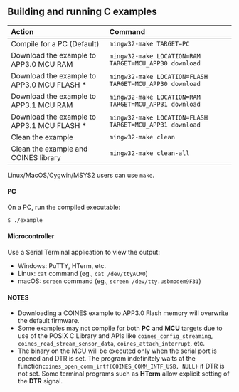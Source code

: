 ## Building and running C examples

|     Action                             |     Command                                             |
|:---------------------------------------|:--------------------------------------------------------|
| Compile for a PC (Default)               | `mingw32-make TARGET=PC`                                |
| Download the example to APP3.0 MCU RAM     | `mingw32-make LOCATION=RAM TARGET=MCU_APP30 download`   |
| Download the example to APP3.0 MCU FLASH * | `mingw32-make LOCATION=FLASH TARGET=MCU_APP30 download` |
| Download the example to APP3.1 MCU RAM     | `mingw32-make LOCATION=RAM TARGET=MCU_APP31 download`   |
| Download the example to APP3.1 MCU FLASH * | `mingw32-make LOCATION=FLASH TARGET=MCU_APP31 download` |
| Clean the example                      | `mingw32-make clean`                                    |
| Clean the example and COINES library| `mingw32-make clean-all`                                |

Linux/MacOS/Cygwin/MSYS2 users can use `make`.


#### PC
On a PC, run the compiled executable:

```bash
$ ./example
```

#### Microcontroller

Use a Serial Terminal application to view the output:

- Windows: PuTTY, HTerm, etc.
- Linux: `cat` command (eg., `cat /dev/ttyACM0`)
- macOS: `screen` command (eg., `screen /dev/tty.usbmodem9F31`)

#### NOTES

- Downloading a COINES example to APP3.0 Flash memory will overwrite the default firmware.
- Some examples may not compile for both **PC** and **MCU** targets due to use of the POSIX C Library and APIs like `coines_config_streaming`, `coines_read_stream_sensor_data`, `coines_attach_interrupt`, etc.
- The binary on the MCU will be executed only when the serial port is opened and DTR is set. The program indefinitely waits at the function`coines_open_comm_intf(COINES_COMM_INTF_USB, NULL)` if DTR is not set. Some terminal programs such as **HTerm** allow explicit setting of the **DTR** signal.
